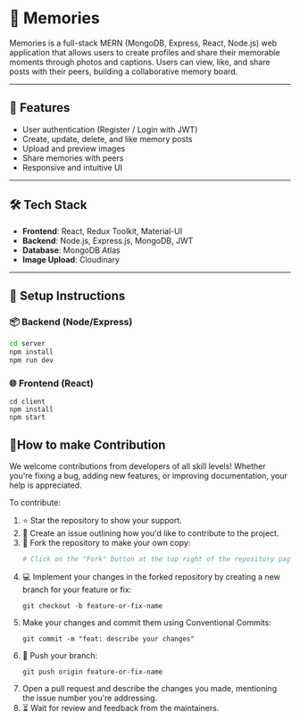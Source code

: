 # 📸 Memories

Memories is a full-stack MERN (MongoDB, Express, React, Node.js) web application that allows users to create profiles and share their memorable moments through photos and captions. Users can view, like, and share posts with their peers, building a collaborative memory board.

---

## 🚀 Features

- User authentication (Register / Login with JWT)
- Create, update, delete, and like memory posts
- Upload and preview images
- Share memories with peers
- Responsive and intuitive UI

---

## 🛠 Tech Stack

- **Frontend**: React, Redux Toolkit, Material-UI
- **Backend**: Node.js, Express.js, MongoDB, JWT
- **Database**: MongoDB Atlas
- **Image Upload**: Cloudinary

---
## 🚧 Setup Instructions

### 📦 Backend (Node/Express)

```bash
cd server
npm install
npm run dev
```

### 🌐 Frontend (React)
```
cd client
npm install
npm start
```

## 🤝How to make Contribution

We welcome contributions from developers of all skill levels! Whether you're fixing a bug, adding new features, or improving documentation, your help is appreciated. 

To contribute:

1. ⭐ Star the repository to show your support.
2. 📝 Create an issue outlining how you'd like to contribute to the project.
3. 🍴 Fork the repository to make your own copy:
   ```sh
   # Click on the "Fork" button at the top right of the repository page
4. 💻 Implement your changes in the forked repository by creating a new branch for your feature or fix:
   ```
   git checkout -b feature-or-fix-name
   ```
5. Make your changes and commit them using Conventional Commits:
   ```
   git commit -m "feat: describe your changes"
   ```
6. 🔄 Push your branch:
   ```
   git push origin feature-or-fix-name
   ```
7. Open a pull request and describe the changes you made, mentioning the issue number you're addressing.
8. ⏳ Wait for review and feedback from the maintainers.

